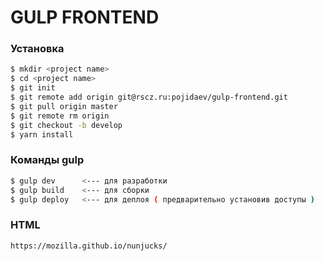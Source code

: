 # GULP FRONTEND

### Установка
```sh
$ mkdir <project name>
$ cd <project name>
$ git init
$ git remote add origin git@rscz.ru:pojidaev/gulp-frontend.git
$ git pull origin master
$ git remote rm origin
$ git checkout -b develop
$ yarn install
```

### Команды gulp
```sh
$ gulp dev		<--- для разработки
$ gulp build 	<--- для сборки 
$ gulp deploy	<--- для деплоя ( предварительно установив доступы )
```

### HTML
```sh
https://mozilla.github.io/nunjucks/
```